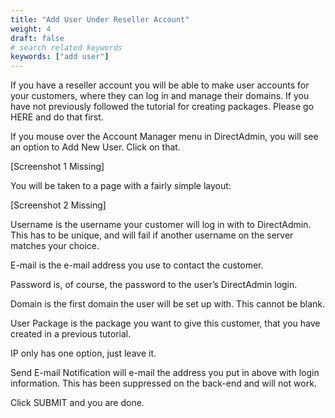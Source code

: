 ```yaml
---
title: "Add User Under Reseller Account"
weight: 4
draft: false
# search related keywords
keywords: ["add user"]
---
```


If you have a reseller account you will be able to make user accounts for your customers, where they can log in and manage their domains. If you have not previously followed the tutorial for creating packages. Please go HERE and do that first.

If you mouse over the Account Manager menu in DirectAdmin, you will see an option to Add New User. Click on that.

[Screenshot 1 Missing]

You will be taken to a page with a fairly simple layout:

[Screenshot 2 Missing]

Username is the username your customer will log in with to DirectAdmin. This has to be unique, and will fail if another username on the server matches your choice.

E-mail is the e-mail address you use to contact the customer.

Password is, of course, the password to the user’s DirectAdmin login.

Domain is the first domain the user will be set up with. This cannot be blank.

User Package is the package you want to give this customer, that you have created in a previous tutorial.

IP only has one option, just leave it.

Send E-mail Notification will e-mail the address you put in above with login information. This has been suppressed on the back-end and will not work.

Click SUBMIT and you are done.
